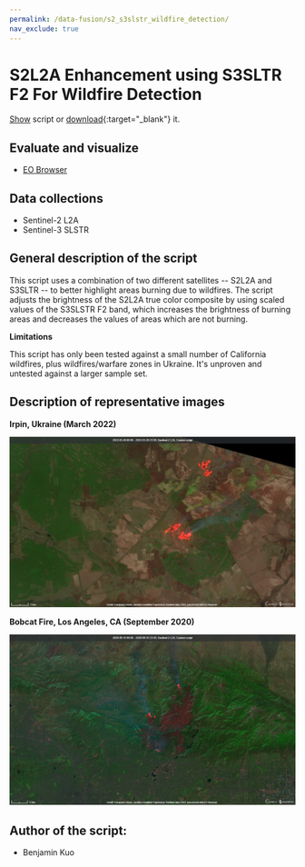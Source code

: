 ```yaml
---
permalink: /data-fusion/s2_s3slstr_wildfire_detection/
nav_exclude: true
---
```


# S2L2A Enhancement using S3SLTR F2 For Wildfire Detection
  
<a href="#" id='togglescript'>Show</a> script or [download](script.js){:target="_blank"} it.  
<div id='script_view' style="display:none">  
{% highlight javascript %}  
{% include_relative script.js %}  
{% endhighlight %}  
</div>  
  
## Evaluate and visualize  
 - [EO Browser](https://sentinelshare.page.link/QgcU)

## Data collections 

- Sentinel-2 L2A
- Sentinel-3 SLSTR
  
## General description of the script  
  
This script uses a combination of two different satellites -- S2L2A and S3SLTR -- to better highlight areas burning due to wildfires. The script adjusts the brightness of the S2L2A true color composite by using scaled values of the S3SLSTR F2 band, which increases the brightness of burning areas and decreases the values of areas which are not burning.

**Limitations**

This script has only been tested against a small number of California wildfires, plus wildfires/warfare zones in Ukraine. It's unproven and untested against a larger sample set.

## Description of representative images  
  
**Irpin, Ukraine (March 2022)**

![Irpin](fig/fig1.jpg) 

**Bobcat Fire, Los Angeles, CA (September 2020)**

![Bobcat Fire](fig/fig2.jpg)  

## Author of the script: 
- Benjamin Kuo
